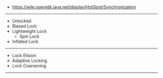 * https://wiki.openjdk.java.net/display/HotSpot/Synchronization

---

* Unlocked
* Biased Lock
* Lightweight Lock
    * Spin Lock
* Inflated Lock

---

* Lock Elision
* Adaptive Locking
* Lock Coarsening
 
 ---
